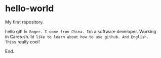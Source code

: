 # hello-world
My first repository.


hello git!
I`m Roger. I come from China.
I`m a software developer. Working in Cares.sh.
I`d like to learn about how to use github.
And English.
This`s really cool!

End.
